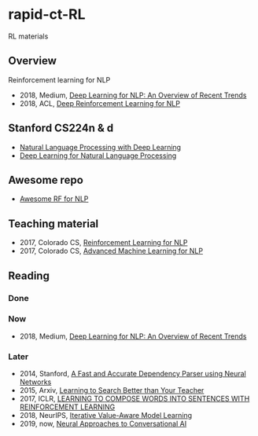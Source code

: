 # rapid-ct-RL
RL materials


## Overview
Reinforcement learning for NLP
- 2018, Medium, [Deep Learning for NLP: An Overview of Recent Trends](https://medium.com/dair-ai/deep-learning-for-nlp-an-overview-of-recent-trends-d0d8f40a776d)
- 2018, ACL, [Deep Reinforcement Learning for NLP](https://www.aclweb.org/anthology/P18-5007)

## Stanford CS224n & d
- [Natural Language Processing with Deep Learning](http://web.stanford.edu/class/cs224n/)
- [Deep Learning for Natural Language Processing](https://cs224d.stanford.edu/)
## Awesome repo
- [Awesome RF for NLP](https://github.com/adityathakker/awesome-rl-nlp)


## Teaching material
- 2017, Colorado CS, [Reinforcement Learning for NLP](https://www.cs.colorado.edu/~jbg/teaching/CSCI_7000/11a.pdf)
- 2017, Colorado CS, [Advanced Machine Learning for NLP](https://www.cs.colorado.edu/~jbg/teaching/CSCI_7000/)


## Reading
### Done

### Now
- 2018, Medium, [Deep Learning for NLP: An Overview of Recent Trends](https://medium.com/dair-ai/deep-learning-for-nlp-an-overview-of-recent-trends-d0d8f40a776d)

### Later
- 2014, Stanford, [A Fast and Accurate Dependency Parser using Neural Networks](https://cs.stanford.edu/people/danqi/papers/emnlp2014.pdf)
- 2015, Arxiv, [Learning to Search Better than Your Teacher](https://arxiv.org/pdf/1502.02206.pdf)
- 2017, ICLR, [LEARNING   TO COMPOSE WORDS   INTO SENTENCES WITH REINFORCEMENT LEARNING](https://arxiv.org/pdf/1611.09100.pdf)
- 2018, NeurIPS, [Iterative Value-Aware Model Learning](http://papers.nips.cc/paper/8121-iterative-value-aware-model-learning)
- 2019, now, [Neural Approaches to Conversational AI](https://www.nowpublishers.com/article/Details/INR-074)
